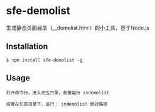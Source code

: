sfe-demolist
===========

生成静态页面目录（__demolist.html）的小工具，基于Node.js

## Installation

    $ npm install sfe-demolist -g

## Usage

    打开命令行，进入相应目录，直接运行 sndemolist

    或者在任意目录下，运行： sndemolist 绝对路径